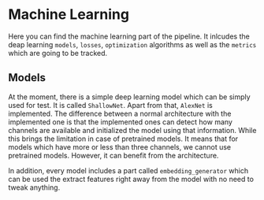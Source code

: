 # Machine Learning	

Here you can find the machine learning part of the pipeline. It inlcudes the deap learning `models`, `losses`, `optimization` algorithms as well as the `metrics` which are going to be tracked.

## Models

At the moment, there is a simple deep learning model which can be simply used for test. It is called `ShallowNet`. Apart from that, `AlexNet` is implemented. The difference between a normal architecture with the implemented one is that the implemented ones can detect how many channels are available and initialized the model using that information. While this brings the limitation in case of pretrained models. It means that for models which have more or less than three channels, we cannot use pretrained models. However, it can benefit from the architecture.

In addition, every model includes a part called `embedding_generator` which can be used the extract features right away from the model with no need to tweak anything.